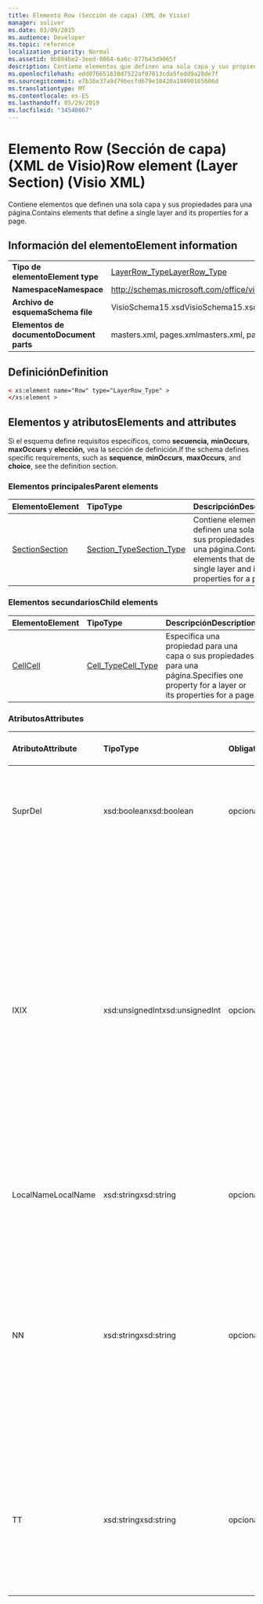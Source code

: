 ```yaml
---
title: Elemento Row (Sección de capa) (XML de Visio)
manager: soliver
ms.date: 03/09/2015
ms.audience: Developer
ms.topic: reference
localization_priority: Normal
ms.assetid: 9b884be2-3eed-0864-6a6c-877b43d9065f
description: Contiene elementos que definen una sola capa y sus propiedades para una página.
ms.openlocfilehash: edd076651838d7522af07013cda5fedd9a28de7f
ms.sourcegitcommit: e7b38e37a9d79becfd679e10420a19890165606d
ms.translationtype: MT
ms.contentlocale: es-ES
ms.lasthandoff: 05/29/2019
ms.locfileid: "34540867"
---
```

# <a name="row-element-layer-section-visio-xml"></a><span data-ttu-id="4e45b-103">Elemento Row (Sección de capa) (XML de Visio)</span><span class="sxs-lookup"><span data-stu-id="4e45b-103">Row element (Layer Section) (Visio XML)</span></span>

<span data-ttu-id="4e45b-104">Contiene elementos que definen una sola capa y sus propiedades para una página.</span><span class="sxs-lookup"><span data-stu-id="4e45b-104">Contains elements that define a single layer and its properties for a page.</span></span>
  
## <a name="element-information"></a><span data-ttu-id="4e45b-105">Información del elemento</span><span class="sxs-lookup"><span data-stu-id="4e45b-105">Element information</span></span>

|||
|:-----|:-----|
|<span data-ttu-id="4e45b-106">**Tipo de elemento**</span><span class="sxs-lookup"><span data-stu-id="4e45b-106">**Element type**</span></span> <br/> |[<span data-ttu-id="4e45b-107">LayerRow_Type</span><span class="sxs-lookup"><span data-stu-id="4e45b-107">LayerRow_Type</span></span>](layerrow_type-complextypevisio-xml.md) <br/> |
|<span data-ttu-id="4e45b-108">**Namespace**</span><span class="sxs-lookup"><span data-stu-id="4e45b-108">**Namespace**</span></span> <br/> |http://schemas.microsoft.com/office/visio/2012/main  <br/> |
|<span data-ttu-id="4e45b-109">**Archivo de esquema**</span><span class="sxs-lookup"><span data-stu-id="4e45b-109">**Schema file**</span></span> <br/> |<span data-ttu-id="4e45b-110">VisioSchema15.xsd</span><span class="sxs-lookup"><span data-stu-id="4e45b-110">VisioSchema15.xsd</span></span>  <br/> |
|<span data-ttu-id="4e45b-111">**Elementos de documento**</span><span class="sxs-lookup"><span data-stu-id="4e45b-111">**Document parts**</span></span> <br/> |<span data-ttu-id="4e45b-112">masters.xml, pages.xml</span><span class="sxs-lookup"><span data-stu-id="4e45b-112">masters.xml, pages.xml</span></span>  <br/> |
   
## <a name="definition"></a><span data-ttu-id="4e45b-113">Definición</span><span class="sxs-lookup"><span data-stu-id="4e45b-113">Definition</span></span>

```XML
< xs:element name="Row" type="LayerRow_Type" >
</xs:element >
```

## <a name="elements-and-attributes"></a><span data-ttu-id="4e45b-114">Elementos y atributos</span><span class="sxs-lookup"><span data-stu-id="4e45b-114">Elements and attributes</span></span>

<span data-ttu-id="4e45b-115">Si el esquema define requisitos específicos, como **secuencia,** **minOccurs**, **maxOccurs** y **elección,** vea la sección de definición.</span><span class="sxs-lookup"><span data-stu-id="4e45b-115">If the schema defines specific requirements, such as **sequence**, **minOccurs**, **maxOccurs**, and **choice**, see the definition section.</span></span> 
  
### <a name="parent-elements"></a><span data-ttu-id="4e45b-116">Elementos principales</span><span class="sxs-lookup"><span data-stu-id="4e45b-116">Parent elements</span></span>

|<span data-ttu-id="4e45b-117">**Elemento**</span><span class="sxs-lookup"><span data-stu-id="4e45b-117">**Element**</span></span>|<span data-ttu-id="4e45b-118">**Tipo**</span><span class="sxs-lookup"><span data-stu-id="4e45b-118">**Type**</span></span>|<span data-ttu-id="4e45b-119">**Descripción**</span><span class="sxs-lookup"><span data-stu-id="4e45b-119">**Description**</span></span>|
|:-----|:-----|:-----|
|[<span data-ttu-id="4e45b-120">Section</span><span class="sxs-lookup"><span data-stu-id="4e45b-120">Section</span></span>](section-element-sheet_type-complextypevisio-xml.md) <br/> |[<span data-ttu-id="4e45b-121">Section_Type</span><span class="sxs-lookup"><span data-stu-id="4e45b-121">Section_Type</span></span>](section_type-complextypevisio-xml.md) <br/> |<span data-ttu-id="4e45b-122">Contiene elementos que definen una sola capa y sus propiedades para una página.</span><span class="sxs-lookup"><span data-stu-id="4e45b-122">Contains elements that define a single layer and its properties for a page.</span></span>  <br/> |
   
### <a name="child-elements"></a><span data-ttu-id="4e45b-123">Elementos secundarios</span><span class="sxs-lookup"><span data-stu-id="4e45b-123">Child elements</span></span>

|<span data-ttu-id="4e45b-124">**Elemento**</span><span class="sxs-lookup"><span data-stu-id="4e45b-124">**Element**</span></span>|<span data-ttu-id="4e45b-125">**Tipo**</span><span class="sxs-lookup"><span data-stu-id="4e45b-125">**Type**</span></span>|<span data-ttu-id="4e45b-126">**Descripción**</span><span class="sxs-lookup"><span data-stu-id="4e45b-126">**Description**</span></span>|
|:-----|:-----|:-----|
|[<span data-ttu-id="4e45b-127">Cell</span><span class="sxs-lookup"><span data-stu-id="4e45b-127">Cell</span></span>](cell-element-layer-sectionvisio-xml.md) <br/> |[<span data-ttu-id="4e45b-128">Cell_Type</span><span class="sxs-lookup"><span data-stu-id="4e45b-128">Cell_Type</span></span>](cell_type-complextypevisio-xml.md) <br/> |<span data-ttu-id="4e45b-129">Especifica una propiedad para una capa o sus propiedades para una página.</span><span class="sxs-lookup"><span data-stu-id="4e45b-129">Specifies one property for a layer or its properties for a page.</span></span>  <br/> |
   
### <a name="attributes"></a><span data-ttu-id="4e45b-130">Atributos</span><span class="sxs-lookup"><span data-stu-id="4e45b-130">Attributes</span></span>

|<span data-ttu-id="4e45b-131">**Atributo**</span><span class="sxs-lookup"><span data-stu-id="4e45b-131">**Attribute**</span></span>|<span data-ttu-id="4e45b-132">**Tipo**</span><span class="sxs-lookup"><span data-stu-id="4e45b-132">**Type**</span></span>|<span data-ttu-id="4e45b-133">**Obligatorio**</span><span class="sxs-lookup"><span data-stu-id="4e45b-133">**Required**</span></span>|<span data-ttu-id="4e45b-134">**Descripción**</span><span class="sxs-lookup"><span data-stu-id="4e45b-134">**Description**</span></span>|<span data-ttu-id="4e45b-135">**Posibles valores**</span><span class="sxs-lookup"><span data-stu-id="4e45b-135">**Possible values**</span></span>|
|:-----|:-----|:-----|:-----|:-----|
|<span data-ttu-id="4e45b-136">Supr</span><span class="sxs-lookup"><span data-stu-id="4e45b-136">Del</span></span>  <br/> |<span data-ttu-id="4e45b-137">xsd:boolean</span><span class="sxs-lookup"><span data-stu-id="4e45b-137">xsd:boolean</span></span>  <br/> |<span data-ttu-id="4e45b-138">opcional</span><span class="sxs-lookup"><span data-stu-id="4e45b-138">optional</span></span>  <br/> |<span data-ttu-id="4e45b-139">Especifica si se ha eliminado una fila que se heredaría de una forma maestra.</span><span class="sxs-lookup"><span data-stu-id="4e45b-139">Specifies whether a row that would otherwise be inherited from a master shape has been deleted.</span></span>  <br/> |<span data-ttu-id="4e45b-140">Valores del tipo xsd:boolean.</span><span class="sxs-lookup"><span data-stu-id="4e45b-140">Values of the xsd:boolean type.</span></span>  <br/> |
|<span data-ttu-id="4e45b-141">IX</span><span class="sxs-lookup"><span data-stu-id="4e45b-141">IX</span></span>  <br/> |<span data-ttu-id="4e45b-142">xsd:unsignedInt</span><span class="sxs-lookup"><span data-stu-id="4e45b-142">xsd:unsignedInt</span></span>  <br/> |<span data-ttu-id="4e45b-143">opcional</span><span class="sxs-lookup"><span data-stu-id="4e45b-143">optional</span></span>  <br/> |<span data-ttu-id="4e45b-144">Especifica el identificador único de la fila.</span><span class="sxs-lookup"><span data-stu-id="4e45b-144">Specifies the one-based identifier for the row.</span></span> <span data-ttu-id="4e45b-145">Debe ser distinto y mayor que otros identificadores de la misma sección. El atributo IX solo se usa para las secciones Character, Connection, Field, FillGradient, Geometry, Layer, LineGradient, Paragraph, Reviewer, Scratch y Tabs.</span><span class="sxs-lookup"><span data-stu-id="4e45b-145">It should be unqiue and greater than other identifiers in the same section.The IX attribute is only used for the Character, Connection, Field, FillGradient, Geometry, Layer, LineGradient, Paragraph, Reviewer, Scratch, and Tabs sections.</span></span> <span data-ttu-id="4e45b-146">Una fila solo puede tener uno de los atributos IX o N.</span><span class="sxs-lookup"><span data-stu-id="4e45b-146">A row can only have one of the IX or N attributes.</span></span>  <br/> |<span data-ttu-id="4e45b-147">Valores del tipo xsd:unsignedInt.</span><span class="sxs-lookup"><span data-stu-id="4e45b-147">Values of the xsd:unsignedInt type.</span></span>  <br/> |
|<span data-ttu-id="4e45b-148">LocalName</span><span class="sxs-lookup"><span data-stu-id="4e45b-148">LocalName</span></span>  <br/> |<span data-ttu-id="4e45b-149">xsd:string</span><span class="sxs-lookup"><span data-stu-id="4e45b-149">xsd:string</span></span>  <br/> |<span data-ttu-id="4e45b-150">opcional</span><span class="sxs-lookup"><span data-stu-id="4e45b-150">optional</span></span>  <br/> |<span data-ttu-id="4e45b-151">Especifica el nombre único dependiente del idioma de la fila.</span><span class="sxs-lookup"><span data-stu-id="4e45b-151">Specifies the unique language-dependent name of the row.</span></span>  <br/> |<span data-ttu-id="4e45b-152">Valores del tipo xsd:string.</span><span class="sxs-lookup"><span data-stu-id="4e45b-152">Values of the xsd:string type.</span></span>  <br/> |
|<span data-ttu-id="4e45b-153">N</span><span class="sxs-lookup"><span data-stu-id="4e45b-153">N</span></span>  <br/> |<span data-ttu-id="4e45b-154">xsd:string</span><span class="sxs-lookup"><span data-stu-id="4e45b-154">xsd:string</span></span>  <br/> |<span data-ttu-id="4e45b-155">opcional</span><span class="sxs-lookup"><span data-stu-id="4e45b-155">optional</span></span>  <br/> |<span data-ttu-id="4e45b-156">Especifica el nombre único independiente del idioma de la fila. El atributo N solo se usa para las secciones User, Property, Actions, Control, Connection, Hyperlink y ActionTag.</span><span class="sxs-lookup"><span data-stu-id="4e45b-156">Specifies the unique language-independent name of the row.The N attribute is only used for the User, Property, Actions, Control, Connection, Hyperlink, and ActionTag sections.</span></span> <span data-ttu-id="4e45b-157">Una fila solo puede tener uno de los atributos IX o N.</span><span class="sxs-lookup"><span data-stu-id="4e45b-157">A row can only have one of the IX or N attributes.</span></span>  <br/> |<span data-ttu-id="4e45b-158">Valores del tipo xsd:string.</span><span class="sxs-lookup"><span data-stu-id="4e45b-158">Values of the xsd:string type.</span></span>  <br/> |
|<span data-ttu-id="4e45b-159">T</span><span class="sxs-lookup"><span data-stu-id="4e45b-159">T</span></span>  <br/> |<span data-ttu-id="4e45b-160">xsd:string</span><span class="sxs-lookup"><span data-stu-id="4e45b-160">xsd:string</span></span>  <br/> |<span data-ttu-id="4e45b-161">opcional</span><span class="sxs-lookup"><span data-stu-id="4e45b-161">optional</span></span>  <br/> |<span data-ttu-id="4e45b-162">Especifica el tipo de la ruta geométrica representada por la fila y usada en la visualización de geometría.</span><span class="sxs-lookup"><span data-stu-id="4e45b-162">Specifies the type of the geometric path represented by the row and used in geometry visualization.</span></span> <span data-ttu-id="4e45b-163">El atributo T solo se usa para la sección Geometría.</span><span class="sxs-lookup"><span data-stu-id="4e45b-163">The T attribute is only used for the Geometry section.</span></span>  <br/> |<span data-ttu-id="4e45b-164">Valores del tipo xsd:string.</span><span class="sxs-lookup"><span data-stu-id="4e45b-164">Values of the xsd:string type.</span></span>  <br/> |
   

